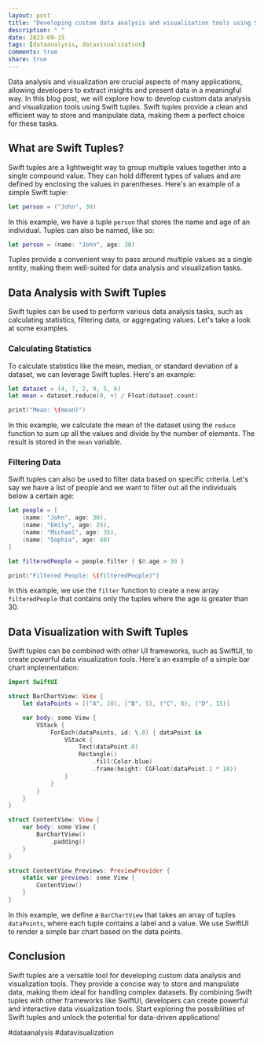 ```yaml
---
layout: post
title: "Developing custom data analysis and visualization tools using Swift Tuples."
description: " "
date: 2023-09-15
tags: [dataanalysis, datavisualization]
comments: true
share: true
---
```


Data analysis and visualization are crucial aspects of many applications, allowing developers to extract insights and present data in a meaningful way. In this blog post, we will explore how to develop custom data analysis and visualization tools using Swift tuples. Swift tuples provide a clean and efficient way to store and manipulate data, making them a perfect choice for these tasks.

## What are Swift Tuples?

Swift tuples are a lightweight way to group multiple values together into a single compound value. They can hold different types of values and are defined by enclosing the values in parentheses. Here's an example of a simple Swift tuple:

```swift
let person = ("John", 30)
```

In this example, we have a tuple `person` that stores the name and age of an individual. Tuples can also be named, like so:

```swift
let person = (name: "John", age: 30)
```

Tuples provide a convenient way to pass around multiple values as a single entity, making them well-suited for data analysis and visualization tasks.

## Data Analysis with Swift Tuples

Swift tuples can be used to perform various data analysis tasks, such as calculating statistics, filtering data, or aggregating values. Let's take a look at some examples.

### Calculating Statistics

To calculate statistics like the mean, median, or standard deviation of a dataset, we can leverage Swift tuples. Here's an example:

```swift
let dataset = (4, 7, 2, 9, 5, 6)
let mean = dataset.reduce(0, +) / Float(dataset.count)

print("Mean: \(mean)")
```

In this example, we calculate the mean of the dataset using the `reduce` function to sum up all the values and divide by the number of elements. The result is stored in the `mean` variable.

### Filtering Data

Swift tuples can also be used to filter data based on specific criteria. Let's say we have a list of people and we want to filter out all the individuals below a certain age:

```swift
let people = [
    (name: "John", age: 30),
    (name: "Emily", age: 25),
    (name: "Michael", age: 35),
    (name: "Sophia", age: 40)
]

let filteredPeople = people.filter { $0.age > 30 }

print("Filtered People: \(filteredPeople)")
```

In this example, we use the `filter` function to create a new array `filteredPeople` that contains only the tuples where the age is greater than 30.

## Data Visualization with Swift Tuples

Swift tuples can be combined with other UI frameworks, such as SwiftUI, to create powerful data visualization tools. Here's an example of a simple bar chart implementation:

```swift
import SwiftUI

struct BarChartView: View {
    let dataPoints = [("A", 10), ("B", 5), ("C", 8), ("D", 15)]

    var body: some View {
        VStack {
            ForEach(dataPoints, id: \.0) { dataPoint in
                VStack {
                    Text(dataPoint.0)
                    Rectangle()
                        .fill(Color.blue)
                        .frame(height: CGFloat(dataPoint.1 * 10))
                }
            }
        }
    }
}

struct ContentView: View {
    var body: some View {
        BarChartView()
            .padding()
    }
}

struct ContentView_Previews: PreviewProvider {
    static var previews: some View {
        ContentView()
    }
}
```

In this example, we define a `BarChartView` that takes an array of tuples `dataPoints`, where each tuple contains a label and a value. We use SwiftUI to render a simple bar chart based on the data points.

## Conclusion

Swift tuples are a versatile tool for developing custom data analysis and visualization tools. They provide a concise way to store and manipulate data, making them ideal for handling complex datasets. By combining Swift tuples with other frameworks like SwiftUI, developers can create powerful and interactive data visualization tools. Start exploring the possibilities of Swift tuples and unlock the potential for data-driven applications!

#dataanalysis #datavisualization